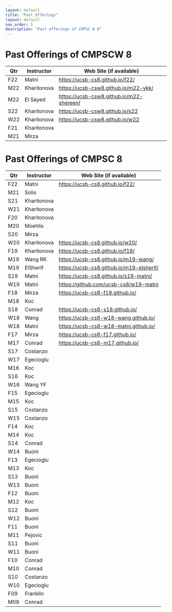 ```yaml
---
layout: default
title: "Past Offerings"
layout: default
nav_order: 5
description: "Past offerings of CMPSC W 8"
---
```


# Past Offerings of CMPSCW 8

| Qtr | Instructor | Web Site (if available) |
|-----|------------|--------------------------|
| F22 | Matni| <https://ucsb-cs8.github.io/f22/> |
| M22 | Kharitonova| <https://ucsb-csw8.github.io/m22-ykk/> |
| M22 | El Sayed  | <https://ucsb-csw8.github.io/m22-shereen/> |
| S22 | Kharitonova| <https://ucsb-csw8.github.io/s22>   |
| W22 | Kharitonova| <https://ucsb-csw8.github.io/w22> |
| F21 | Kharitonova| |
| M21 | Mirza|  |

# Past Offerings of CMPSC 8

| Qtr | Instructor | Web Site (if available) |
|-----|------------|--------------------------|
| F22 | Matni| <https://ucsb-cs8.github.io/f22/>  |
| M21 | Solis|  |
| S21 | Kharitonova|  |
| W21 | Kharitonova|  |
| F20 | Kharitonova|  |
| M20 | Moehlis|  |
| S20 | Mirza|  |
| W20 | Kharitonova|  <https://ucsb-cs8.github.io/w20/> |
| F19 | Kharitonova|  <https://ucsb-cs8.github.io/f19/> |
| M19 | Wang RK|  <https://ucsb-cs8.github.io/m19-wang/> |
| M19 | ElSherif | <https://ucsb-cs8.github.io/m19-elsherif/> |
| S19 | Matni|  <https://ucsb-cs8.github.io/s19-matni/> |
| W19 | Matni| <https://github.com/ucsb-cs8/w19-matni> |
| F18 | Mirza|  <https://ucsb-cs8-f18.github.io/> |
| M18 | Koc|  |
| S18 | Conrad| <https://ucsb-cs8-s18.github.io/> |
| W18 | Wang| <https://ucsb-cs8-w18-wang.github.io/> |
| W18 | Matni| <https://ucsb-cs8-w18-matni.github.io/> |
| F17 | Mirza|  <https://ucsb-cs8-f17.github.io/> |
| M17 | Conrad| <https://ucsb-cs8-m17.github.io/> |
| S17 | Costanzo|  |
| W17 | Egecioglu|  |
| M16 | Koc|  |
| S16 | Koc|  |
| W16 | Wang YF|  |
| F15 | Egecioglu|  |
| M15 | Koc|  |
| S15 | Costanzo|  |
| W15 | Costanzo|  |
| F14 | Koc|  |
| M14 | Koc|  |
| S14 | Conrad|  |
| W14 | Buoni|  |
| F13 | Egecioglu|  |
| M13 | Koc|  |
| S13 | Buoni|  |
| W13 | Buoni|  |
| F12 | Buoni|  |
| M12 | Koc|  |
| S12 | Buoni|  |
| W12 | Buoni|  |
| F11 | Buoni|  |
| M11 | Pejovic|  |
| S11 | Buoni|  |
| W11 | Buoni|  |
| F10 | Conrad|  |
| M10 | Conrad|  |
| S10 | Costanzo|  |
| W10 | Egecioglu|  |
| F09 | Franklin|  |
| M09 | Conrad|  |
